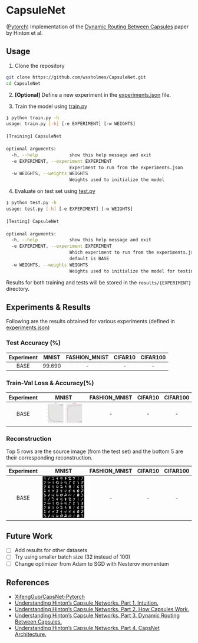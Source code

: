# CapsuleNet
([Pytorch](https://pytorch.org)) Implementation of the [Dynamic Routing Between Capsules](https://arxiv.org/pdf/1710.09829.pdf) paper by Hinton et al.

## Usage

1. Clone the repository

``` sh
git clone https://github.com/wssholmes/CapsuleNet.git
cd CapsuleNet
```

2. **[Optional]** Define a new experiment in the [experiments.json](./experiments.json) file.

3. Train the model using [train.py](./train.py)

``` sh
❯ python train.py -h
usage: train.py [-h] [-e EXPERIMENT] [-w WEIGHTS]

[Training] CapsuleNet

optional arguments:
  -h, --help            show this help message and exit
  -e EXPERIMENT, --experiment EXPERIMENT
                        Experiment to run from the experiments.json
  -w WEIGHTS, --weights WEIGHTS
                        Weights used to initialize the model
```

4. Evaluate on test set using [test.py](./test.py)

``` sh
❯ python test.py -h
usage: test.py [-h] [-e EXPERIMENT] [-w WEIGHTS]

[Testing] CapsuleNet

optional arguments:
  -h, --help            show this help message and exit
  -e EXPERIMENT, --experiment EXPERIMENT
                        Which experiment to run from the experiments.json,
                        default is BASE
  -w WEIGHTS, --weights WEIGHTS
                        Weights used to initialize the model for testing.

```

Results for both training and tests will be stored in the `results/{EXPERIMENT}` directory.

## Experiments & Results

Following are the results obtained for various experiments (defined in [experiments.json](./experiments.json))

### Test Accuracy (%)

Experiment | MNIST| FASHION_MNIST | CIFAR10 | CIFAR100
:----------:|:----:|:-------------:|:-------:|:-------:
BASE        |99.690|      -        |   -     |    -

### Train-Val Loss & Accuracy(%)

Experiment | MNIST | FASHION_MNIST | CIFAR10 | CIFAR100
:---------:|:-----:|:-------------:|:-------:|:--------:
BASE | ![MNIST train-val loss & acc](./results/BASE_MNIST/plot.png) | - | - | -

### Reconstruction

Top 5 rows are the source image (from the test set) and the bottom 5 are their corresponding reconstruction.

Experiment | MNIST | FASHION_MNIST | CIFAR10 | CIFAR100
:---------:|:-----:|:-------------:|:-------:|:--------:
BASE | ![MNIST reconstruction](./results/BASE_MNIST/reconstruction.png) | - | - | -

## Future Work

- [ ] Add results for other datasets
- [ ] Try using smaller batch size (32 instead of 100)
- [ ] Change optimizer from Adam to SGD with Nesterov momentum

## References

* [XifengGuo/CapsNet-Pytorch](https://github.com/XifengGuo/CapsNet-Pytorch)
* [Understanding Hinton’s Capsule Networks. Part 1. Intuition.](https://pechyonkin.me/capsules-1/)
* [Understanding Hinton’s Capsule Networks. Part 2. How Capsules Work.](https://pechyonkin.me/capsules-2/)
* [Understanding Hinton’s Capsule Networks. Part 3. Dynamic Routing Between Capsules.](https://pechyonkin.me/capsules-3/)
* [Understanding Hinton’s Capsule Networks. Part 4. CapsNet Architecture.](https://pechyonkin.me/capsules-4/)
